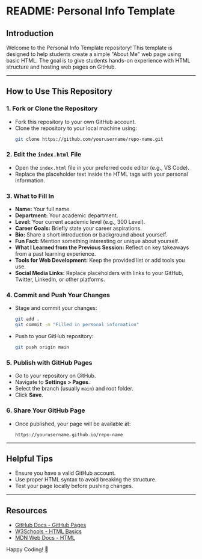 # README: Personal Info Template

## Introduction
Welcome to the Personal Info Template repository! This template is designed to help students create a simple "About Me" web page using basic HTML. The goal is to give students hands-on experience with HTML structure and hosting web pages on GitHub.

---

## How to Use This Repository

### 1. **Fork or Clone the Repository**
- Fork this repository to your own GitHub account.
- Clone the repository to your local machine using:
  ```bash
  git clone https://github.com/yourusername/repo-name.git
  ```

### 2. **Edit the `index.html` File**
- Open the `index.html` file in your preferred code editor (e.g., VS Code).
- Replace the placeholder text inside the HTML tags with your personal information.

### 3. **What to Fill In**
- **Name:** Your full name.
- **Department:** Your academic department.
- **Level:** Your current academic level (e.g., 300 Level).
- **Career Goals:** Briefly state your career aspirations.
- **Bio:** Share a short introduction or background about yourself.
- **Fun Fact:** Mention something interesting or unique about yourself.
- **What I Learned from the Previous Session:** Reflect on key takeaways from a past learning experience.
- **Tools for Web Development:** Keep the provided list or add tools you use.
- **Social Media Links:** Replace placeholders with links to your GitHub, Twitter, LinkedIn, or other platforms.

### 4. **Commit and Push Your Changes**
- Stage and commit your changes:
  ```bash
  git add .
  git commit -m "Filled in personal information"
  ```
- Push to your GitHub repository:
  ```bash
  git push origin main
  ```

### 5. **Publish with GitHub Pages**
- Go to your repository on GitHub.
- Navigate to **Settings > Pages**.
- Select the branch (usually `main`) and root folder.
- Click **Save**.

### 6. **Share Your GitHub Page**
- Once published, your page will be available at:
  ```
  https://yourusername.github.io/repo-name
  ```

---

## Helpful Tips
- Ensure you have a valid GitHub account.
- Use proper HTML syntax to avoid breaking the structure.
- Test your page locally before pushing changes.

---

## Resources
- [GitHub Docs - GitHub Pages](https://docs.github.com/en/pages)
- [W3Schools - HTML Basics](https://www.w3schools.com/html/)
- [MDN Web Docs - HTML](https://developer.mozilla.org/en-US/docs/Learn/HTML)

Happy Coding! 🚀

